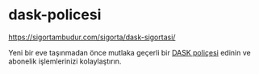 # dask-policesi
https://sigortambudur.com/sigorta/dask-sigortasi/



Yeni bir eve taşınmadan önce mutlaka geçerli bir [DASK poliçesi](https://sigortambudur.com/sigorta/dask-sigortasi/) edinin ve abonelik işlemlerinizi kolaylaştırın.
